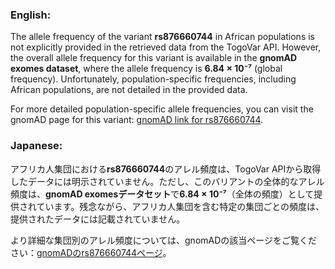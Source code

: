 ### English:
The allele frequency of the variant **rs876660744** in African populations is not explicitly provided in the retrieved data from the TogoVar API. However, the overall allele frequency for this variant is available in the **gnomAD exomes dataset**, where the allele frequency is **6.84 × 10⁻⁷** (global frequency). Unfortunately, population-specific frequencies, including African populations, are not detailed in the provided data.

For more detailed population-specific allele frequencies, you can visit the gnomAD page for this variant: [gnomAD link for rs876660744](https://gnomad.broadinstitute.org/variant/16-68811758-A-T?dataset=gnomad_r4).

### Japanese:
アフリカ人集団における**rs876660744**のアレル頻度は、TogoVar APIから取得したデータには明示されていません。ただし、このバリアントの全体的なアレル頻度は、**gnomAD exomesデータセット**で**6.84 × 10⁻⁷**（全体の頻度）として提供されています。残念ながら、アフリカ人集団を含む特定の集団ごとの頻度は、提供されたデータには記載されていません。

より詳細な集団別のアレル頻度については、gnomADの該当ページをご覧ください：[gnomADのrs876660744ページ](https://gnomad.broadinstitute.org/variant/16-68811758-A-T?dataset=gnomad_r4)。